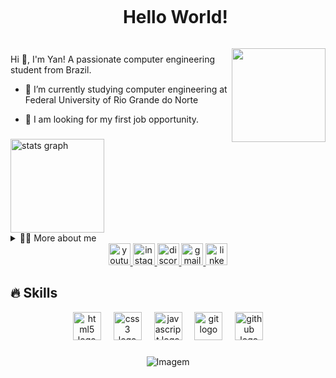 <div id="user-content-toc">
  <ul align="center">
    <summary><h1 style="display: inline-block">Hello World!</h1></summary>
</div>


<img align="right" height="150" src="https://media.giphy.com/media/v1.Y2lkPTc5MGI3NjExNnlsc200ZHYybmcxY2J4bm5wajAyd2tic3l2N3lncnc5bHRxdXJzaiZlcD12MV9pbnRlcm5hbF9naWZfYnlfaWQmY3Q9Zw/cvyz3Hw4d7EIw/giphy.gif"  />

###
<p>
  Hi 👋, I'm Yan! A passionate computer engineering student from Brazil.

  - 🌱 I’m currently studying computer engineering at Federal University of Rio Grande do Norte 

  - 🔭 I am looking for my first job opportunity. 
</p>


###

<div align="left">
  <img src="https://github-readme-stats.vercel.app/api?username=yanxxavier&hide_title=false&hide_rank=false&show_icons=true&include_all_commits=true&count_private=true&disable_animations=false&theme=dark&locale=en&hide_border=false" height="150" alt="stats graph" align="center" />
 
</div>
<details>
  <summary>👨‍💻 More about me</summary>

  - 💬 I'm 19 years old, I'm learning new technologies every day through b7web's Dev Full Stack course. Furthermore, I am an aspiring reserve officer, graduated from the Reserve Officer Preparation Center in 2023. An experience that made me create leadership, camaraderie, rusticity, a spirit of mission accomplishment and proactivity.

  - ⚡ I enjoy participating in street races as a sport and I'm currently learning to surf. I like playing games with my brother and friends and going out with my girlfriend.
</details>


<div align="center">
  <a href="https://www.youtube.com/channel/UCDc1tYA3J9LtnGiJc5TKFTg" target="_blank">
    <img src="https://img.shields.io/static/v1?message=Youtube&logo=youtube&label=&color=FF0000&logoColor=white&labelColor=&style=for-the-badge" height="35" alt="youtube logo"  />
  </a>
  <a href="https://www.instagram.com/yanxxavier/" target="_blank">
    <img src="https://img.shields.io/static/v1?message=Instagram&logo=instagram&label=&color=E4405F&logoColor=white&labelColor=&style=for-the-badge" height="35" alt="instagram logo"  />
  </a>
  <a href="Discordapp.com/users/880974256144515073" target="_blank">
    <img src="https://img.shields.io/static/v1?message=Discord&logo=discord&label=&color=7289DA&logoColor=white&labelColor=&style=for-the-badge" height="35" alt="discord logo"  />
  </a>
  <a href="https://is.gd/yanxxaviermail" target="_blank">
    <img src="https://img.shields.io/static/v1?message=Gmail&logo=gmail&label=&color=D14836&logoColor=white&labelColor=&style=for-the-badge" height="35" alt="gmail logo"  />
  </a>
  <a href="https://www.linkedin.com/in/yan-xavier-2289092b6/" target="_blank">
    <img src="https://img.shields.io/static/v1?message=LinkedIn&logo=linkedin&label=&color=0077B5&logoColor=white&labelColor=&style=for-the-badge" height="35" alt="linkedin logo"  />
  </a>
</div>

###

###

## 🔥 Skills





<div align="center">
  <img src="https://cdn.jsdelivr.net/gh/devicons/devicon/icons/html5/html5-original.svg" height="45" alt="html5 logo"  />
  <img width="12" />
  <img src="https://cdn.jsdelivr.net/gh/devicons/devicon/icons/css3/css3-original.svg" height="45" alt="css3 logo"  />
  <img width="12" />
  <img src="https://cdn.jsdelivr.net/gh/devicons/devicon/icons/javascript/javascript-original.svg" height="45" alt="javascript logo"  />
  <img width="12" />
  <img src="https://cdn.jsdelivr.net/gh/devicons/devicon/icons/git/git-original.svg" height="45" alt="git logo"  />
  <img width="12" />
  <img src="https://cdn.jsdelivr.net/gh/devicons/devicon/icons/github/github-original.svg" height="45" alt="github logo"  />
</div>

###



<p align="center">
  <img align="center" src="https://media.giphy.com/media/v1.Y2lkPTc5MGI3NjExZjUwZDR3dm00M3Zhd3g4a25mMmxvNWJrcGN4OHc5bzMzemZhYzI2NiZlcD12MV9pbnRlcm5hbF9naWZfYnlfaWQmY3Q9Zw/KXECBV0GkdCX6/giphy.gif" alt="Imagem">
</p>

###
